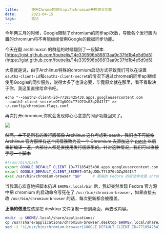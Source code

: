 ```yaml
---
title:      使用Chrome的同步api为chromium开启同步功能
date:       2021-04-15
tags:       笔记
---
```


今年两三月的时候，Google限制了chromium的同步api次数，导致各个发行版内置的chromium将不再能继续使用Google的数据同步功能。

今天在翻 archlinuxcn 的群组的时候翻到了一段脚本: [https://gist.github.com/foutrelis/14e339596b89813aa9c37fd1b4e5d9d5](https://gist.github.com/foutrelis/14e339596b89813aa9c37fd1b4e5d9d5)

大意就是说，由于Archlinux特殊的chromium启动方式导致我们可以在设置`oauth2-client-id`和`oauth2-client-secret`的情况下通过chrome的同步api继续使用Google的同步服务，说得太多了也没必要，毕竟原文就在那里，看不看取决于你，我这里直接给命令吧。

```shell
echo "--oauth2-client-id=77185425430.apps.googleusercontent.com
--oauth2-client-secret=OTJgUOQcT7lO7GsGZq2G4IlT" >> ~/.config/chromium-flags.conf
```

再次打开chromium,你就会发现你心心念念的同步功能回来了。

![](https://r2-reverse.5435486.xyz/uploads/2024/08/12/62f3cafe4a5ec.webp)

~~然而，并不是所有的发行版都像 Archlinux 这样考虑到 oauth，我们也不可能像 Archlinux 官方那样有这个闲情雅致为没一个 Chromium 去添加这个 [patch](https://github.com/archlinux/svntogit-packages/blob/packages/chromium/trunk/use-oauth2-client-switches-as-default.patch) 以后重新编译一遍，大部分人都是直接用发行版源里的。针对这种情况，我们可以直接手写一个脚本~~

```bash
#!/usr/bin/bash
export GOOGLE_DEFAULT_CLIENT_ID=77185425430.apps.googleusercontent.com
export GOOGLE_DEFAULT_CLIENT_SECRET=OTJgUOQcT7lO7GsGZq2G4IlT
exec /usr/bin/chromium-browser "$@"		# 我用的 Fedora 的启动命令是 chromium-browser，别的发行版用户还请自行调整
```

当我满心欢喜地把脚本扔进 `$HOME/.local/bin` 后，我却突然发现 Fedora 官方源中把 chromium 的启动命令写死在了 `/usr/bin/chromium-browser`，如果直接去改 `/usr/bin/chromium-browser` 的话，每次更新都会被覆盖。

**正确的做法**应该是把 desktop 文件复制一份到桌面，再去改内容。

```bash
mkdir -p $HOME/.local/share/applications/
cp /usr/share/applications/chromium-browser.desktop $HOME/.local/share/applications/
sed -i "s|/usr/bin/chromium-browser|GOOGLE_DEFAULT_CLIENT_ID=77185425430.apps.googleusercontent.com GOOGLE_DEFAULT_CLIENT_SECRET=OTJgUOQcT7lO7GsGZq2G4IlT /usr/bin/chromium-browser|g" $HOME/.local/share/applications/chromium-browser.desktop
```

